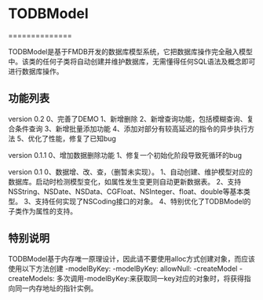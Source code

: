 # TODBModel
==============

TODBModel是基于FMDB开发的数据库模型系统，它把数据库操作完全融入模型中。该类的任何子类将自动创建并维护数据库，无需懂得任何SQL语法及概念即可进行数据库操作。

功能列表
------------
version 0.2
0、完善了DEMO
1、新增删除
2、新增查询功能，包括模糊查询、复合条件查询
3、新增批量添加功能
4、添加对部分有较高延迟的指令的异步执行方法
5、优化了性能，修复了已知bug

version 0.1.1
0、增加数据删除功能
1、修复一个初始化阶段导致死循环的bug

version 0.1
0、数据增、改、查，（删暂未实现）。
1、自动创建、维护模型对应的数据库。启动时检测模型变化，如属性发生变更则自动更新数据表。
2、支持NSString、NSDate、NSData、CGFloat、NSInteger、float、double等基本类型。
3、支持任何实现了NSCoding接口的对象。
4、特别优化了TODBModel的子类作为属性的支持。

特别说明
------------
TODBModel基于内存唯一原理设计，因此请不要使用alloc方式创建对象，而应该使用以下方法创建
-modelByKey:
-modelByKey: allowNull:
-createModel
-createModels:
多次调用-modelByKey:来获取同一key对应的对象时，将获得指向同一内存地址的指针实例。
